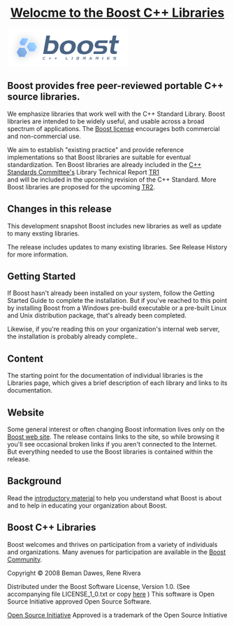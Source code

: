 
<h1  align="center"><strong><u>Welocme to the Boost C++ Libraries</u></strong></h1>

![](boost.png)


## Boost provides free peer-reviewed portable C++ source libraries.

  
  We emphasize libraries that work well with the C++ Standard Library.
  Boost libraries are intended to be widely useful, and usable across a broad
  spectrum of applications. The [Boost license](http://www.boost.org/users/license.html) encourages both commercial 
  and non-commercial use.


  We aim to establish "existing practice" and provide reference
  implementations so that Boost libraries are suitable for eventual
  standardization. Ten Boost libraries are already included in the [C++ Standards Committee's](http://www.open-std.org/jtc1/sc22/wg21/)
  Library Technical Report [TR1](http://www.open-std.org/jtc1/sc22/wg21/docs/papers/2005/n1745.pdf)  
  and will be included in the upcoming revision of the C++ Standard. More
  Boost libraries are proposed for the upcoming 
  [TR2](http://www.open-std.org/jtc1/sc22/wg21/docs/papers/2005/n1810.html ).
  
## Changes in this release
  
This development snapshot Boost includes new libraries as well as update to many exsting libraries.

The release includes updates to many existing libraries. See Release History for more information.


  
## Getting Started
  
If Boost hasn't already been installed on your system, follow the Getting Started Guide to complete the installation. But if you've reached to this point by installing Boost from a Windows pre-build executable or a pre-built Linux and Unix distribution package, that's already been completed. 

Likewise, if you're reading this on your organization's internal web server, the installation is probably already complete..

## Content

The starting point for the documentation of individual libraries is the Libraries page, which gives a brief description of each library and links to its documentation.

## Website

Some general interest or often changing Boost information lives only on the [Boost web site](https://www.boost.org/). The release contains links to the site, so while browsing it you'll see occasional broken links if you aren't connected to the Internet. But everything needed to use the Boost libraries is contained within the release.

## Background

Read the [introductory material](https://www.boost.org/users/) to help you understand what Boost is about and to help in educating your organization about Boost.


## Boost C++ Libraries

Boost welcomes and thrives on participation from a variety of individuals and organizations. Many avenues for participation are available in the [Boost Community](https://www.boost.org/community/).

Copyright © 2008 Beman Dawes, Rene Rivera

Distributed under the Boost Software License, Version 1.0. (See accompanying file LICENSE_1_0.txt or copy [here](https://www.boost.org/LICENSE_1_0.txt) )
This software is Open Source Initiative approved Open Source Software.

[Open Source Initiative](https://opensource.org/) Approved is a trademark of the Open Source Initiative

